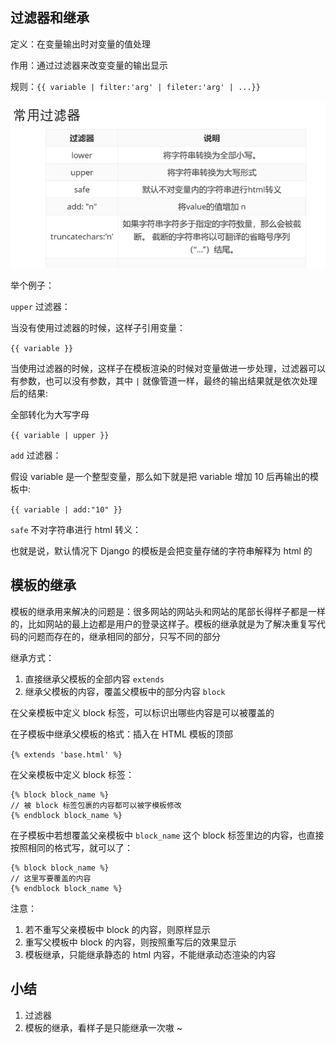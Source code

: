 ## 过滤器和继承

定义：在变量输出时对变量的值处理

作用：通过过滤器来改变变量的输出显示

规则：`{{ variable | filter:'arg' | fileter:'arg' | ...}}`

![image-20220611194025683](011-%E6%A8%A1%E6%9D%BF%E5%B1%82-%E8%BF%87%E6%BB%A4%E5%99%A8%E5%92%8C%E7%BB%A7%E6%89%BF.assets/image-20220611194025683.png)



举个例子：

`upper` 过滤器：

当没有使用过滤器的时候，这样子引用变量：

`{{ variable }}`

当使用过滤器的时候，这样子在模板渲染的时候对变量做进一步处理，过滤器可以有参数，也可以没有参数，其中 `|` 就像管道一样，最终的输出结果就是依次处理后的结果:

全部转化为大写字母

`{{ variable | upper }}`



`add` 过滤器：

假设 variable 是一个整型变量，那么如下就是把 variable 增加 10 后再输出的模板中:

`{{ variable | add:"10" }}`



`safe` 不对字符串进行 html 转义：

也就是说，默认情况下 Django 的模板是会把变量存储的字符串解释为 html 的



## 模板的继承

 模板的继承用来解决的问题是：很多网站的网站头和网站的尾部长得样子都是一样的，比如网站的最上边都是用户的登录这样子。模板的继承就是为了解决重复写代码的问题而存在的，继承相同的部分，只写不同的部分



继承方式：

1. 直接继承父模板的全部内容 `extends`
2. 继承父模板的内容，覆盖父模板中的部分内容 `block`

在父亲模板中定义 block 标签，可以标识出哪些内容是可以被覆盖的

在子模板中继承父模板的格式：插入在 HTML 模板的顶部

`{% extends 'base.html' %}`

在父亲模板中定义 block 标签：

```django
{% block block_name %}
// 被 block 标签包裹的内容都可以被字模板修改
{% endblock block_name %}
```



在子模板中若想覆盖父亲模板中 `block_name` 这个 block 标签里边的内容，也直接按照相同的格式写，就可以了：

```django
{% block block_name %}
// 这里写要覆盖的内容
{% endblock block_name %}
```



注意：

1. 若不重写父亲模板中 block 的内容，则原样显示
2. 重写父模板中 block 的内容，则按照重写后的效果显示
3. 模板继承，只能继承静态的 html 内容，不能继承动态渲染的内容



## 小结

1. 过滤器
2. 模板的继承，看样子是只能继承一次嗷 ~